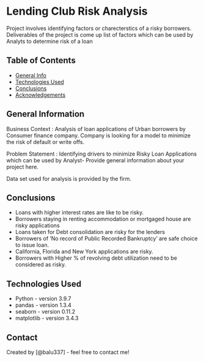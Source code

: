 # Lending Club Risk Analysis

Project involves identifying factors or charecterstics of a risky borrowers. Deliverables of the project is come up list of factors which can be used by Analyts to determine risk of a loan

## Table of Contents
* [General Info](#general-information)
* [Technologies Used](#technologies-used)
* [Conclusions](#conclusions)
* [Acknowledgements](#acknowledgements)

<!-- You can include any other section that is pertinent to your problem -->

## General Information
Business Context : Analysis of loan applications of Urban borrowers by Consumer finance company. Company is looking for a model to minimize the risk of default or write offs.

Problem Statement : Identifying drivers to minimize Risky Loan Applications which can be used by Analyst- Provide general information about your project here.

Data set used for analysis is provided by the firm.

## Conclusions
- Loans with higher interest rates are like to be risky.
- Borrowers staying in renting accommodation or mortgaged house are risky applications
- Loans taken for Debt consolidation are risky for the lenders
- Borrowers of ‘No record of Public Recorded Bankruptcy’ are safe choice to issue loan.
- California, Florida and New York applications are risky.
- Borrowers with Higher % of revolving debt utilization need to be considered as risky.


## Technologies Used
- Python - version 3.9.7
- pandas - version 1.3.4
- seaborn - version 0.11.2
- matplotlib  - version 3.4.3

<!-- As the libraries versions keep on changing, it is recommended to mention the version of library used in this project -->


## Contact
Created by [@balu337] - feel free to contact me!


<!-- Optional -->
<!-- ## License -->
<!-- This project is open source and available under the [... License](). -->

<!-- You don't have to include all sections - just the one's relevant to your project -->
